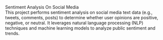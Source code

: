 Sentiment Analysis On Social Media                                                                                                                                                                                                  
This project performs sentiment analysis on social media text data (e.g., tweets, comments, posts) to determine whether user opinions are positive, negative, or neutral. It leverages natural language processing (NLP) techniques and machine learning models to analyze public sentiment and trends.
